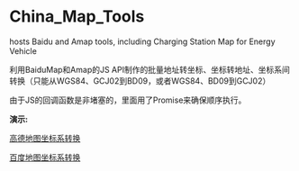 # China_Map_Tools
hosts Baidu and Amap tools, including Charging Station Map for Energy Vehicle

利用BaiduMap和Amap的JS API制作的批量地址转坐标、坐标转地址、坐标系间转换（只能从WGS84、GCJ02到BD09，或者WGS84、BD09到GCJ02）

由于JS的回调函数是非堵塞的，里面用了Promise来确保顺序执行。

**演示:**

[高德地图坐标系转换](https://st-ral.cn/AMap_Geo2Address.html "全国新能源车充电站地图")

[百度地图坐标系转换](https://st-ral.cn/BMap_Geo2Address.html "全国新能源车充电站地图")

